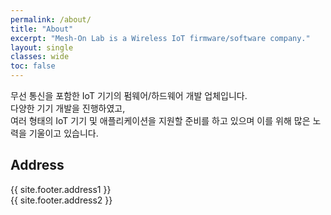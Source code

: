 ```yaml
---
permalink: /about/
title: "About"
excerpt: "Mesh-On Lab is a Wireless IoT firmware/software company."  
layout: single
classes: wide
toc: false
---
```

무선 통신을 포함한 IoT 기기의 펌웨어/하드웨어 개발 업체입니다.   
다양한 기기 개발을 진행하였고,  
여러 형태의 IoT 기기 및 애플리케이션을 지원할 준비를 하고 있으며 이를 위해 많은 노력을 기울이고 있습니다.  

## Address
{{ site.footer.address1 }}  
{{ site.footer.address2 }}   
